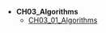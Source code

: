* **CH03_Algorithms**
    * [CH03_01_Algorithms](math/Discrete_Mathematics_Explained_in_Detail-master/CH03_Algorithms/CH03_01_Algorithms.md)